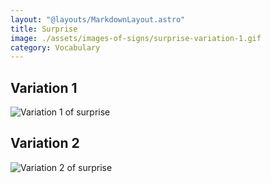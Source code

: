 ```yaml
---
layout: "@layouts/MarkdownLayout.astro"
title: Surprise
image: ./assets/images-of-signs/surprise-variation-1.gif
category: Vocabulary
---
```


## Variation 1

![Variation 1 of surprise](@signs/surprise-variation-1.gif)

## Variation 2

![Variation 2 of surprise](@signs/surprise-variation-2.gif)
